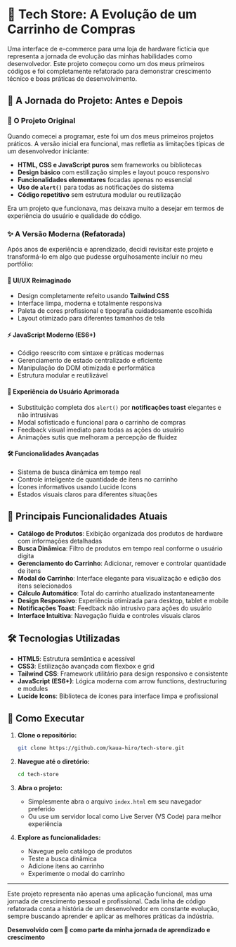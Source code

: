 # 🛒 Tech Store: A Evolução de um Carrinho de Compras

Uma interface de e-commerce para uma loja de hardware fictícia que representa a jornada de evolução das minhas habilidades como desenvolvedor. Este projeto começou como um dos meus primeiros códigos e foi completamente refatorado para demonstrar crescimento técnico e boas práticas de desenvolvimento.

## 🚀 A Jornada do Projeto: Antes e Depois

### 📝 O Projeto Original
Quando comecei a programar, este foi um dos meus primeiros projetos práticos. A versão inicial era funcional, mas refletia as limitações típicas de um desenvolvedor iniciante:

- **HTML, CSS e JavaScript puros** sem frameworks ou bibliotecas
- **Design básico** com estilização simples e layout pouco responsivo
- **Funcionalidades elementares** focadas apenas no essencial
- **Uso de `alert()`** para todas as notificações do sistema
- **Código repetitivo** sem estrutura modular ou reutilização

Era um projeto que funcionava, mas deixava muito a desejar em termos de experiência do usuário e qualidade do código.

### ✨ A Versão Moderna (Refatorada)
Após anos de experiência e aprendizado, decidi revisitar este projeto e transformá-lo em algo que pudesse orgulhosamente incluir no meu portfólio:

#### **🎨 UI/UX Reimaginado**
- Design completamente refeito usando **Tailwind CSS**
- Interface limpa, moderna e totalmente responsiva
- Paleta de cores profissional e tipografia cuidadosamente escolhida
- Layout otimizado para diferentes tamanhos de tela

#### **⚡ JavaScript Moderno (ES6+)**
- Código reescrito com sintaxe e práticas modernas
- Gerenciamento de estado centralizado e eficiente
- Manipulação do DOM otimizada e performática
- Estrutura modular e reutilizável

#### **🔔 Experiência do Usuário Aprimorada**
- Substituição completa dos `alert()` por **notificações toast** elegantes e não intrusivas
- Modal sofisticado e funcional para o carrinho de compras
- Feedback visual imediato para todas as ações do usuário
- Animações sutis que melhoram a percepção de fluidez

#### **🛠️ Funcionalidades Avançadas**
- Sistema de busca dinâmica em tempo real
- Controle inteligente de quantidade de itens no carrinho
- Ícones informativos usando Lucide Icons
- Estados visuais claros para diferentes situações

## 🌟 Principais Funcionalidades Atuais

- **Catálogo de Produtos**: Exibição organizada dos produtos de hardware com informações detalhadas
- **Busca Dinâmica**: Filtro de produtos em tempo real conforme o usuário digita
- **Gerenciamento do Carrinho**: Adicionar, remover e controlar quantidade de itens
- **Modal do Carrinho**: Interface elegante para visualização e edição dos itens selecionados
- **Cálculo Automático**: Total do carrinho atualizado instantaneamente
- **Design Responsivo**: Experiência otimizada para desktop, tablet e mobile
- **Notificações Toast**: Feedback não intrusivo para ações do usuário
- **Interface Intuitiva**: Navegação fluida e controles visuais claros

## 🛠️ Tecnologias Utilizadas

- **HTML5**: Estrutura semântica e acessível
- **CSS3**: Estilização avançada com flexbox e grid
- **Tailwind CSS**: Framework utilitário para design responsivo e consistente
- **JavaScript (ES6+)**: Lógica moderna com arrow functions, destructuring e modules
- **Lucide Icons**: Biblioteca de ícones para interface limpa e profissional

## 🚀 Como Executar

1. **Clone o repositório:**
   ```bash
   git clone https://github.com/kaua-hiro/tech-store.git
   ```

2. **Navegue até o diretório:**
   ```bash
   cd tech-store
   ```

3. **Abra o projeto:**
   - Simplesmente abra o arquivo `index.html` em seu navegador preferido
   - Ou use um servidor local como Live Server (VS Code) para melhor experiência

4. **Explore as funcionalidades:**
   - Navegue pelo catálogo de produtos
   - Teste a busca dinâmica
   - Adicione itens ao carrinho
   - Experimente o modal do carrinho

---

Este projeto representa não apenas uma aplicação funcional, mas uma jornada de crescimento pessoal e profissional. Cada linha de código refatorada conta a história de um desenvolvedor em constante evolução, sempre buscando aprender e aplicar as melhores práticas da indústria.

**Desenvolvido com 💙 como parte da minha jornada de aprendizado e crescimento**
